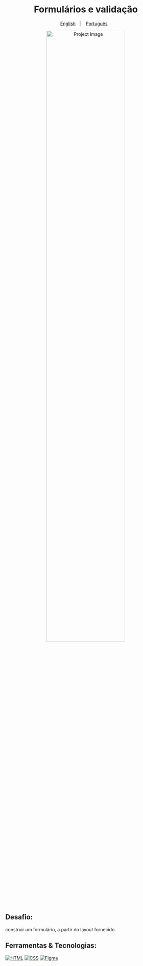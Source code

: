 <h1 align="center"> Formulários e validação </h1>
<p align="center">
  <a href="README.en.md">English</a>&nbsp;&nbsp;&nbsp;|&nbsp;&nbsp;&nbsp;
  <a href="readme.md">Português</a>&nbsp;&nbsp;&nbsp;
</p>

<p align="center">
<img width="70%" src="https://i.imgur.com/avBHaqO.jpg" alt="Project Image"/>
</p>

## Desafio:
construir um formulário, a partir do layout fornecido. 



## Ferramentas & Tecnologias:

[![HTML](https://img.shields.io/badge/HTML5-E34F26?style=for-the-badge&logo=html5&logoColor=white)](#) [![CSS](https://img.shields.io/badge/CSS3-1572B6?style=for-the-badge&logo=css3&logoColor=white)](#) [![Figma](https://img.shields.io/badge/Figma-black?style=for-the-badge&logo=figma&logoColor=%23EA4C1D
)](#) 
